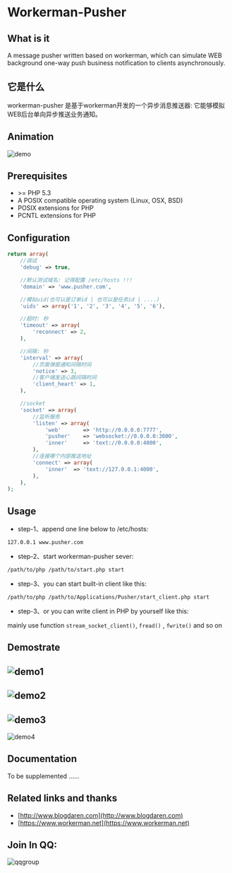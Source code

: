 # Workerman-Pusher

## What is it
A message pusher written based on workerman, which can simulate WEB background one-way push business notification to clients asynchronously.

## 它是什么
workerman-pusher 是基于workerman开发的一个异步消息推送器: 它能够模拟WEB后台单向异步推送业务通知。

## Animation
![demo](https://github.com/blogdaren/workerman-pusher/blob/master/media/demo.gif)

## Prerequisites
* \>= PHP 5.3
* A POSIX compatible operating system (Linux, OSX, BSD)  
* POSIX extensions for PHP  
* PCNTL extensions for PHP  

## Configuration

```php
return array(
    //调试
    'debug' => true,

    //默认测试域名: 记得配置 /etc/hosts !!!
    'domain' => 'www.pusher.com',

    //模拟uid(也可以是订单id | 也可以是任务id | ....)
    'uids' => array('1', '2', '3', '4', '5', '6'),

    //超时: 秒
    'timeout' => array(
        'reconnect' => 2,
    ),

    //间隔: 秒
    'interval' => array(
        //页面弹窗通知间隔时间
        'notice' => 3,
        //客户端发送心跳间隔时间
        'client_heart' => 1,
    ),

    //socket
    'socket' => array(
        //监听服务
        'listen' => array(
            'web'       => 'http://0.0.0.0:7777',
            'pusher'    => 'websocket://0.0.0.0:3000',
            'inner'     => 'text://0.0.0.0:4000',
        ),
        //连接哪个内部推送地址
        'connect' => array(
            'inner'  => 'text://127.0.0.1:4000',
        ),
    ),
);
```

## Usage
* step-1、append one line below to /etc/hosts:

```127.0.0.1 www.pusher.com```

* step-2、start workerman-pusher sever:

```/path/to/php /path/to/start.php start```

* step-3、you can start built-in client like this:

```/path/to/php /path/to/Applications/Pusher/start_client.php start```

* step-3、or you can write client in PHP by yourself like this:

mainly use function `stream_socket_client()`, `fread()` , `fwrite()` and so on


## Demostrate
![demo1](https://github.com/blogdaren/workerman-pusher/blob/master/media/demo-1.png)
----
![demo2](https://github.com/blogdaren/workerman-pusher/blob/master/media/demo-2.png)
----
![demo3](https://github.com/blogdaren/workerman-pusher/blob/master/media/demo-3.png)
----
![demo4](https://github.com/blogdaren/workerman-pusher/blob/master/media/demo-4.png)

## Documentation
To be supplemented ...... 

## Related links and thanks

* [http://www.blogdaren.com](http://www.blogdaren.com)
* [https://www.workerman.net](https://www.workerman.net)

## Join In QQ:
![qqgroup](https://github.com/blogdaren/workerman-pusher/blob/master/media/qqgroup.png)

